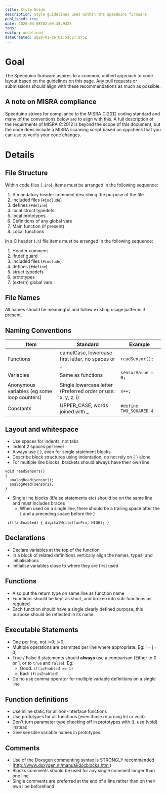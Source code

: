 ```yaml
---
title: Style Guide
description: Style guidelines used within the Speeduino firmware
published: true
date: 2020-04-08T02:09:38.942Z
tags: 
editor: undefined
dateCreated: 2020-01-06T01:54:27.875Z
---
```


# Goal
The Speeduino firmware aspires to a common, unified approach to code layout based on the guidelines on this page. Any pull requests or submissions should align with these recommendations as much as possible. 

## A note on MISRA compliance
Speeduino strives for compliance to the MISRA C:2012 coding standard and many of the conventions below are to align with this. A full description of the requirments of MISRA C:2012 is beyond the scope of this document, but the code does include a MISRA scanning script based on cppcheck that you can use to verify your code changes.

# Details
## File Structure

Within code files (`.ino`), items must be arranged in the following sequence:

1. A mandatory header comment describing the purpose of the file
2. included files (`#include`)
3. defines (`#define`)
4. local struct typedefs
5. local prototypes
6. Definitions of any global vars
7. Main function (if present)
8. Local functions

In a C header (`.h`) file items must be arranged in the following sequence:

1.  Header comment
2.  ifndef guard
3.  included files (`#include`)
4.  defines (`#define`)
5.  struct typedefs
6.  prototypes
7.  (extern) global vars

## File Names
All names should be meaningful and follow existing usage patterns if present.

## Naming Conventions
| Item                                        | Standard                                                     | Example                   |
|---------------------------------------------|--------------------------------------------------------------|---------------------------|
| Functions                                   | camelCase, lowercase first letter, no spaces or _            | `readSensor();`           |
| Variables                                   | Same as functions                                            | `sensorValue = 0;`        |
| Anonymous variables (eg some loop counters) | Single lowercase letter (Preferred order or use: x, y, z, i) | `x++;`                    |
| Constants                                   | UPPER_CASE, words joined with _                              | `#define TWO_SQUARED 4`   |

## Layout and whitespace
-   Use spaces for indents, not tabs
-   Indent 2 spaces per level
-   Always use { }, even for single statement blocks
-   Describe block structures using indentation, do not rely on { } alone
-   For multiple line blocks, brackets should always have their own line:

```
void readSensors()
{
  analogRead(sensor1);
  analogRead(sensor2);
}
```

-   Single line blocks (if/else statements etc) should be on the same line and must includes braces
    -   When used on a single line, there should be a trailing space after the { and a preceding space before the }

` if(fanEnabled) { digitalWrite(fanPin, HIGH); }`

## Declarations
-   Declare variables at the top of the function
-   In a block of related definitions vertically align the names, types, and initialisations
-   Initialise variables close to where they are first used.

## Functions
-   Also put the return type on same line as function name
-   Functions should be kept as short, and broken into sub-functions as required
-   Each function should have a single clearly defined purpose, this purpose should be reflected in its name.

## Executable Statements
- One per line, not i=0; j=0;
- Multiple operations are permitted per line where appropriate. Eg: i = j = 0;
- True / False if statements should **always** use a comparison (Either to 0 or 1, or to `true` and `false`). Eg:
    -   Good: `if(isEnabled == 1)`
    -   Bad: `if(isEnabled)`
- Do no use comma operator for multiple variable definitions on a single line

## Function definitions
-   Use inline static for all non-interface functions
-   Use prototypes for all functions (even those returning int or void)
-   Don't turn parameter type checking off in prototypes with (), use (void) instead
-   Give sensible variable names in prototypes

## Comments
- Use of the Doxygen commenting syntax is STRONGLY recommended (http://www.doxygen.nl/manual/docblocks.html)
- Blocks comments should be used for any single comment longer than one line
- Single comments are preferred at the end of a line rather than on their own line beforehand